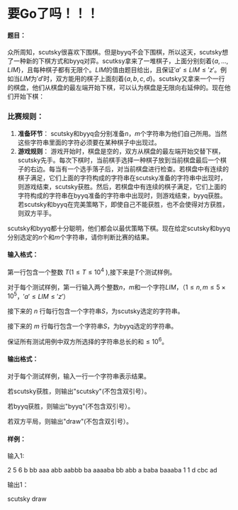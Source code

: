 # 要Go了吗！！！

#### 题目：

众所周知，scutsky很喜欢下围棋。但是byyq不会下围棋，所以这天，scutsky想了一种新的下棋方式和byyq对弈。scutksy拿来了一堆棋子，上面分别刻着$\{a,...,LIM\}$，且每种棋子都有无限个。$LIM$的值由题目给出，且保证$'a'\leqslant LIM \leqslant 'z'$。例如当$LIM$为$'d'$时，双方能用的棋子上面刻着$\{a,b,c,d\}$。scutsky又拿来一个一行的棋盘，他们从棋盘的最左端开始下棋，可以认为棋盘是无限向右延伸的。现在他们开始下棋：

### 比赛规则：

1. **准备环节**：
	scutsky和byyq会分别准备$n$，$m$个字符串为他们自己所用。当然这些字符串里面的字符必须要在某种棋子中出现过。
2. **游戏规则**：
	游戏开始时，棋盘是空的，双方从棋盘的最左端开始交替下棋，scutsky先手。每次下棋时，当前棋手选择一种棋子放到当前棋盘最后一个棋子的右边。每当有一个选手落子后，对当前棋盘进行检查。若棋盘中有连续的棋子满足，它们上面的字符构成的字符串在scutsky准备的字符串中出现时，则游戏结束，scutsky获胜。然后，若棋盘中有连续的棋子满足，它们上面的字符构成的字符串在byyq准备的字符串中出现时，则游戏结束，byyq获胜。若scutsky和byyq在完美策略下，即使自己不能获胜，也不会使得对方获胜，则双方平手。
   

scutsky和byyq都十分聪明，他们都会以最优策略下棋。现在给定scutsky和byyq分别选定的$n$个和$m$个字符串，请你判断比赛的结果。

#### 输入格式：

第一行包含一个整数 $T$($1 \leqslant T \leqslant 10^4$  ),接下来是$T$个测试样例。

对于每个测试样例，第一行输入两个整数$n$，$m$和一个字符$LIM$，（$1\leqslant n,m \leqslant 5 \times 10^5$，$'a'\leqslant LIM \leqslant 'z'$）

接下来的 $n$ 行每行包含一个字符串$S$，为scutsky选定的字符串。

接下来的 $m$ 行每行包含一个字符串$S$，为byyq选定的字符串。

保证所有测试用例中双方所选择的字符串总长的和$\leqslant 10^6$。

#### 输出格式：

对于每个测试样例，输入一行一个字符串表示结果。

若scutsky获胜，则输出"scutsky"(不包含双引号）。

若byyq获胜，则输出"byyq"(不包含双引号）。

若双方平局，则输出"draw"(不包含双引号）。    

#### 样例：

输入1:

2
5 6 b
bb
aaa
abb
aabbb
ba
aaaaba
bb
abb
a
baba
baaaba
1 1 d
cbc
ad

输出1：

scutsky
draw

